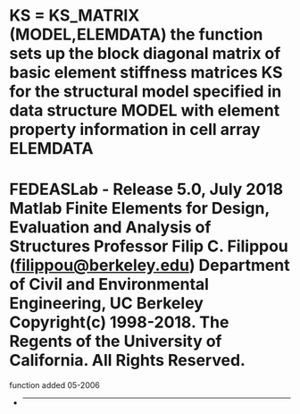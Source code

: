 KS = KS_MATRIX (MODEL,ELEMDATA)
the function sets up the block diagonal matrix of basic element stiffness matrices KS
for the structural model specified in data structure MODEL with element property
information in cell array ELEMDATA 
=========================================================================================
FEDEASLab - Release 5.0, July 2018
Matlab Finite Elements for Design, Evaluation and Analysis of Structures
Professor Filip C. Filippou (filippou@berkeley.edu)
Department of Civil and Environmental Engineering, UC Berkeley
Copyright(c) 1998-2018. The Regents of the University of California. All Rights Reserved.
=========================================================================================
function added                                                                    05-2006

+   ----------------------------------------------------------------------------------------
    
